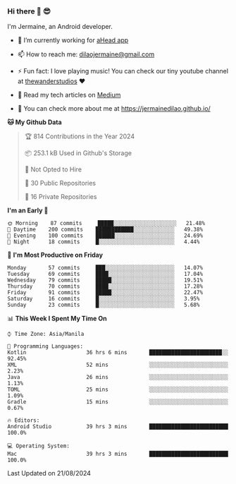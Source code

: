 ### Hi there 👋 😎
I'm Jermaine, an Android developer.

- 🔭 I’m currently working for [aHead app](https://www.ahead-app.com/)

- 📫 How to reach me: dilaojermaine@gmail.com

- ⚡ Fun fact: I love playing music! You can check our tiny youtube channel at [thewanderstudios](https://www.youtube.com/thewanderstudios) ♥️

- 📖 Read my tech articles on [Medium](https://jermainedilao.medium.com/)

- 👀 You can check more about me at https://jermainedilao.github.io/

<!--
**jermainedilao/jermainedilao** is a ✨ _special_ ✨ repository because its `README.md` (this file) appears on your GitHub profile.

Here are some ideas to get you started:

- 🔭 I’m currently working on ...
- 🌱 I’m currently learning ...
- 👯 I’m looking to collaborate on ...
- 🤔 I’m looking for help with ...
- 💬 Ask me about ...
- 📫 How to reach me: ...
- 😄 Pronouns: ...
- ⚡ Fun fact: ...
-->

<!--START_SECTION:waka-->
**🐱 My Github Data** 

> 🏆 814 Contributions in the Year 2024
 > 
> 📦 253.1 kB Used in Github's Storage 
 > 
> 🚫 Not Opted to Hire
 > 
> 📜 30 Public Repositories 
 > 
> 🔑 16 Private Repositories  
 > 
**I'm an Early 🐤** 

```text
🌞 Morning    87 commits     █████░░░░░░░░░░░░░░░░░░░░   21.48% 
🌆 Daytime    200 commits    ████████████░░░░░░░░░░░░░   49.38% 
🌃 Evening    100 commits    ██████░░░░░░░░░░░░░░░░░░░   24.69% 
🌙 Night      18 commits     █░░░░░░░░░░░░░░░░░░░░░░░░   4.44%

```
📅 **I'm Most Productive on Friday** 

```text
Monday       57 commits     ███░░░░░░░░░░░░░░░░░░░░░░   14.07% 
Tuesday      69 commits     ████░░░░░░░░░░░░░░░░░░░░░   17.04% 
Wednesday    79 commits     █████░░░░░░░░░░░░░░░░░░░░   19.51% 
Thursday     70 commits     ████░░░░░░░░░░░░░░░░░░░░░   17.28% 
Friday       91 commits     █████░░░░░░░░░░░░░░░░░░░░   22.47% 
Saturday     16 commits     █░░░░░░░░░░░░░░░░░░░░░░░░   3.95% 
Sunday       23 commits     █░░░░░░░░░░░░░░░░░░░░░░░░   5.68%

```


📊 **This Week I Spent My Time On** 

```text
⌚︎ Time Zone: Asia/Manila

💬 Programming Languages: 
Kotlin                   36 hrs 6 mins       ███████████████████████░░   92.45% 
XML                      52 mins             ░░░░░░░░░░░░░░░░░░░░░░░░░   2.23% 
Java                     26 mins             ░░░░░░░░░░░░░░░░░░░░░░░░░   1.13% 
TOML                     25 mins             ░░░░░░░░░░░░░░░░░░░░░░░░░   1.09% 
Gradle                   15 mins             ░░░░░░░░░░░░░░░░░░░░░░░░░   0.67%

🔥 Editors: 
Android Studio           39 hrs 3 mins       █████████████████████████   100.0%

💻 Operating System: 
Mac                      39 hrs 3 mins       █████████████████████████   100.0%

```


 Last Updated on 21/08/2024
<!--END_SECTION:waka-->
